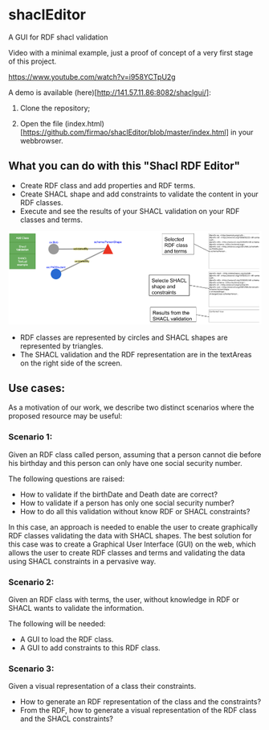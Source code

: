 # shaclEditor
A GUI for RDF shacl validation

Video with a minimal example, just a proof of concept of a very first stage of this project.

https://www.youtube.com/watch?v=i958YCTpU2g

A demo is available (here)[http://141.57.11.86:8082/shaclgui/]:

1) Clone the repository;

2) Open the file (index.html)[https://github.com/firmao/shaclEditor/blob/master/index.html] in your webbrowser.

## What you can do with this "Shacl RDF Editor"

- Create RDF class and add properties and RDF terms.
- Create SHACL shape and add constraints to validate the content in your RDF classes.
- Execute and see the results of your SHACL validation on your RDF classes and terms.

<img src="shaclEditorscreen.png">

- RDF classes are represented by circles and SHACL shapes are represented by triangles.
- The SHACL validation and the RDF representation are in the textAreas on the right side of the screen.

## Use cases:
As a motivation of our work, we describe two distinct scenarios where the proposed resource may be useful:

### Scenario 1: 
Given an RDF class called person, assuming that a person cannot die before his birthday and this person can only have one social security number.

The following questions are raised:
- How to validate if the birthDate and Death date are correct?
- How to validate if a person has only one social security number?
- How to do all this validation without know RDF or SHACL constraints?

In this case, an approach is needed to enable the user to create graphically RDF classes validating the data with SHACL shapes.
The best solution for this case was to create a Graphical User Interface (GUI) on the web, which allows the user to create RDF classes and terms and validating the data using SHACL constraints in a pervasive way.

### Scenario 2:
Given an RDF class with terms, the user, without knowledge in RDF or SHACL wants to validate the information.

The following will be needed:

- A GUI to load the RDF class.
- A GUI to add constraints to this RDF class.

### Scenario 3:
Given a visual representation of a class their constraints.

- How to generate an RDF representation of the class and the constraints?
- From the RDF, how to generate a visual representation of the RDF class and the SHACL constraints?
